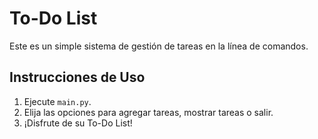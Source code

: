 # To-Do List

Este es un simple sistema de gestión de tareas en la línea de comandos.

## Instrucciones de Uso

1. Ejecute `main.py`.
2. Elija las opciones para agregar tareas, mostrar tareas o salir.
3. ¡Disfrute de su To-Do List!

